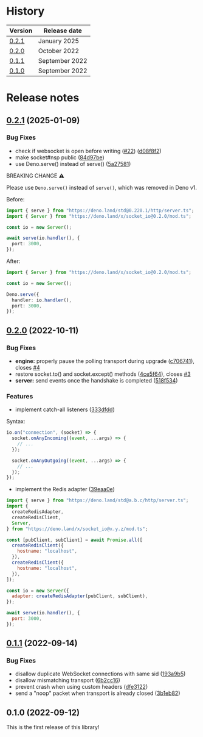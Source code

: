 # History

| Version                  | Release date   |
| ------------------------ | -------------- |
| [0.2.1](#021-2025-01-09) | January 2025   |
| [0.2.0](#020-2022-10-11) | October 2022   |
| [0.1.1](#011-2022-09-14) | September 2022 |
| [0.1.0](#010-2022-09-12) | September 2022 |

# Release notes

## [0.2.1](https://github.com/socketio/socket.io-deno/compare/0.2.0...0.2.1) (2025-01-09)

### Bug Fixes

- check if websocket is open before writing
  ([#22](https://github.com/socketio/socket.io-deno/issues/22))
  ([d08f8f2](https://github.com/socketio/socket.io-deno/commit/d08f8f2152e06f95dd026eccc610c4c644bbde36))
- make socket#nsp public
  ([84d97be](https://github.com/socketio/socket.io-deno/commit/84d97be72cfd661e0ea20578149f7d527de6b39d))
- use Deno.serve() instead of serve()
  ([5a27581](https://github.com/socketio/socket.io-deno/commit/5a27581b00a6491d15530a6333b863b85694a36c))

BREAKING CHANGE :warning:

Please use `Deno.serve()` instead of `serve()`, which was removed in Deno v1.

Before:

```ts
import { serve } from "https://deno.land/std@0.220.1/http/server.ts";
import { Server } from "https://deno.land/x/socket_io@0.2.0/mod.ts";

const io = new Server();

await serve(io.handler(), {
  port: 3000,
});
```

After:

```ts
import { Server } from "https://deno.land/x/socket_io@0.2.0/mod.ts";

const io = new Server();

Deno.serve({
  handler: io.handler(),
  port: 3000,
});
```

## [0.2.0](https://github.com/socketio/socket.io-deno/compare/0.1.1...0.2.0) (2022-10-11)

### Bug Fixes

- **engine:** properly pause the polling transport during upgrade
  ([c706741](https://github.com/socketio/socket.io-deno/commit/c706741544e33ca364ef88e3779aa8d4ee3739f0)),
  closes [#4](https://github.com/socketio/socket.io-deno/issues/4)
- restore socket.to() and socket.except() methods
  ([4ce5f64](https://github.com/socketio/socket.io-deno/commit/4ce5f646a95d9dd522fdf3c86951f82d641e3418)),
  closes [#3](https://github.com/socketio/socket.io-deno/issues/3)
- **server:** send events once the handshake is completed
  ([518f534](https://github.com/socketio/socket.io-deno/commit/518f534e1c205b746b1cb21fe76b187dabc96f34))

### Features

- implement catch-all listeners
  ([333dfdd](https://github.com/socketio/socket.io-deno/commit/333dfdd8d0f8a3409e2f22a765b775f77fb05d85))

Syntax:

```js
io.on("connection", (socket) => {
  socket.onAnyIncoming((event, ...args) => {
    // ...
  });

  socket.onAnyOutgoing((event, ...args) => {
    // ...
  });
});
```

- implement the Redis adapter
  ([39eaa0e](https://github.com/socketio/socket.io-deno/commit/39eaa0e755cf16d7b099711c5ff759290103bfd3))

```js
import { serve } from "https://deno.land/std@a.b.c/http/server.ts";
import {
  createRedisAdapter,
  createRedisClient,
  Server,
} from "https://deno.land/x/socket_io@x.y.z/mod.ts";

const [pubClient, subClient] = await Promise.all([
  createRedisClient({
    hostname: "localhost",
  }),
  createRedisClient({
    hostname: "localhost",
  }),
]);

const io = new Server({
  adapter: createRedisAdapter(pubClient, subClient),
});

await serve(io.handler(), {
  port: 3000,
});
```

## [0.1.1](https://github.com/socketio/socket.io-deno/compare/0.1.0...0.1.1) (2022-09-14)

### Bug Fixes

- disallow duplicate WebSocket connections with same sid
  ([193a9b5](https://github.com/socketio/socket.io-deno/commit/193a9b5db50e396025d32ac5166be7b5c39c6ddc))
- disallow mismatching transport
  ([6b2cc16](https://github.com/socketio/socket.io-deno/commit/6b2cc16a269405f8087b95ea563c0f9b746312bd))
- prevent crash when using custom headers
  ([dfe3122](https://github.com/socketio/socket.io-deno/commit/dfe3122865e768ae75e1d4d8c92a47961d708ee9))
- send a "noop" packet when transport is already closed
  ([3b1eb82](https://github.com/socketio/socket.io-deno/commit/3b1eb82d1e9e44660b43651dceb05b88bd1b5350))

## 0.1.0 (2022-09-12)

This is the first release of this library!
